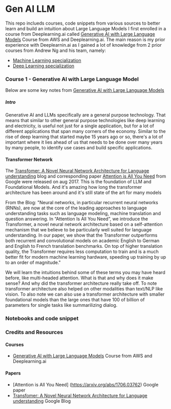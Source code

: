 # Gen AI LLM

This repo inclueds courses, code snippets from various sources to better learn and build an intuition about Large Language Models
I first enrolled in a course from Deeplearning.ai called [Generative AI with Large Language Models](https://www.coursera.org/learn/generative-ai-with-llms) Course from AWS and Deeplearning.ai.
The main reason is my prior experience with Deeplearnin.ai as I gained a lot of knowledge from 2 prior courses from Andrew Ng and his team, namely: 
 - [Machine Learning specialization](https://www.deeplearning.ai/courses/machine-learning-specialization/)
 - [Deep Learning specialization](https://www.deeplearning.ai/courses/deep-learning-specialization/)

### Course 1 - Generative AI with Large Language Model
Below are some key notes from [Generative AI with Large Language Models](https://www.coursera.org/learn/generative-ai-with-llms)

##### Intro
Generative AI and LLMs specifically are a general purpose technology. That means that similar to other general purpose technologies like deep learning and electricity, is useful not just for a single application, but for a lot of different applications that span many corners of the economy. Similar to the rise of deep learning that started maybe 15 years ago or so, there's a lot of important where it lies ahead of us that needs to be done over many years by many people, to identify use cases and build specific applications.

#### Transformer Network
The [Transfomer: A Novel Neural Network Architecture for Language understanding](https://blog.research.google/2017/08/transformer-novel-neural-network.html)  blog and corresponding paper [Attention is All You Need](https://arxiv.org/abs/1706.03762) from Google were released on aug 2017.
This is the foundation of LLM and Foundational Models. And it's amazing how long the transformer architecture has been around and it's still state of the art for many models

From the Blog: "Neural networks, in particular recurrent neural networks (RNNs), are now at the core of the leading approaches to language understanding tasks such as language modeling, machine translation and question answering. In “Attention Is All You Need”, we introduce the Transformer, a novel neural network architecture based on a self-attention mechanism that we believe to be particularly well suited for language understanding.
In our paper, we show that the Transformer outperforms both recurrent and convolutional models on academic English to German and English to French translation benchmarks. On top of higher translation quality, the Transformer requires less computation to train and is a much better fit for modern machine learning hardware, speeding up training by up to an order of magnitude."

We will learn the intuitions behind some of these terms you may have heard before, like multi-headed attention. What is that and why does it make sense? And why did the transformer architecture really take off. To note transformer architecture also helped on other modalities than text/NLP like vision.
To also note we can also use a transformer architecture with smaller foundational models than the large ones that have 100 of billion of parameters for single tasks like summarilizing dialog.

### Notebooks and code snippet

### Credits and Resources
#### Courses
 - [Generative AI with Large Language Models](https://www.coursera.org/learn/generative-ai-with-llms) Course from AWS and Deeplearning.ai

#### Papers
 - [Attention is All You Need] (https://arxiv.org/abs/1706.03762) Google paper
 - [Transfomer: A Novel Neural Network Architecture for Language understanding](https://blog.research.google/2017/08/transformer-novel-neural-network.html) Google Blog
